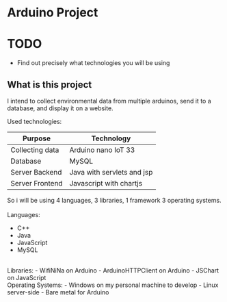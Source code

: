 # Arduino Project

# TODO
- Find out precisely what technologies you will be using

## What is this project

I intend to collect environmental data from multiple arduinos, send it to a database, and display it on a website.<br>

Used technologies:

|Purpose|Technology|
|---|---|
|Collecting data|Arduino nano IoT 33|
|Database|MySQL|
|Server Backend|Java with servlets and jsp|
|Server Frontend|Javascript with chartjs|

So i will be using 4 languages, 3 libraries, 1 framework 3 operating systems.<br>
<br>
Languages:
- C++
- Java
- JavaScript
- MySQL
<br>
Libraries:
- WifiNiNa on Arduino
- ArduinoHTTPClient on Arduino
- JSChart on JavaScript
<br>
Operating Systems:
- Windows on my personal machine to develop
- Linux server-side
- Bare metal for Arduino
